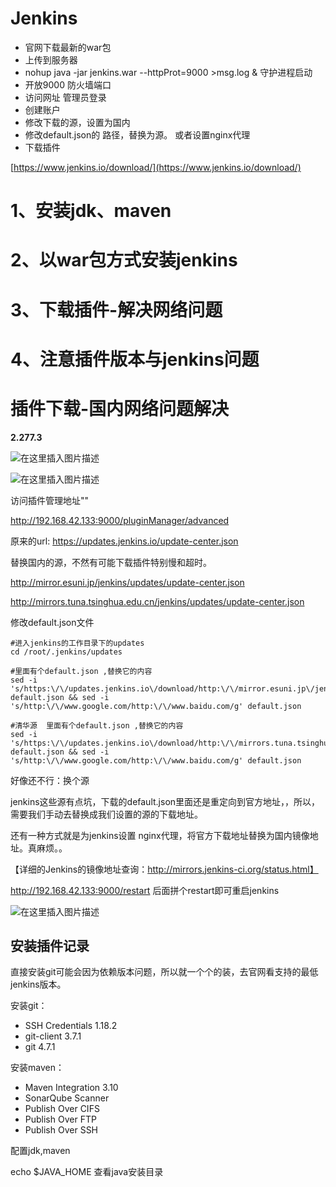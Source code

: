 # Jenkins

- 官网下载最新的war包
- 上传到服务器
- nohup java -jar jenkins.war --httpProt=9000 >msg.log &   守护进程启动
- 开放9000 防火墙端口
- 访问网址 管理员登录
- 创建账户
- 修改下载的源，设置为国内
- 修改default.json的 路径，替换为源。  或者设置nginx代理
- 下载插件

[https://www.jenkins.io/download/](https://www.jenkins.io/download/)



# 1、安装jdk、maven

# 2、以war包方式安装jenkins

# 3、下载插件-解决网络问题

# 4、注意插件版本与jenkins问题





# 插件下载-国内网络问题解决



**2.277.3**

![在这里插入图片描述](https://img-blog.csdnimg.cn/20210425104436234.png?x-oss-process=image/watermark,type_ZmFuZ3poZW5naGVpdGk,shadow_10,text_aHR0cHM6Ly9ibG9nLmNzZG4ubmV0L3UwMTExMzgxOTA=,size_16,color_FFFFFF,t_70)





![在这里插入图片描述](https://img-blog.csdnimg.cn/20210425130248825.png?x-oss-process=image/watermark,type_ZmFuZ3poZW5naGVpdGk,shadow_10,text_aHR0cHM6Ly9ibG9nLmNzZG4ubmV0L3UwMTExMzgxOTA=,size_16,color_FFFFFF,t_70)



访问插件管理地址""

http://192.168.42.133:9000/pluginManager/advanced

原来的url:  https://updates.jenkins.io/update-center.json

替换国内的源，不然有可能下载插件特别慢和超时。

http://mirror.esuni.jp/jenkins/updates/update-center.json



http://mirrors.tuna.tsinghua.edu.cn/jenkins/updates/update-center.json

修改default.json文件

```shell
#进入jenkins的工作目录下的updates
cd /root/.jenkins/updates  

#里面有个default.json ,替换它的内容
sed -i 's/https:\/\/updates.jenkins.io\/download/http:\/\/mirror.esuni.jp\/jenkins/g' default.json && sed -i 's/http:\/\/www.google.com/http:\/\/www.baidu.com/g' default.json

#清华源  里面有个default.json ,替换它的内容
sed -i 's/https:\/\/updates.jenkins.io\/download/http:\/\/mirrors.tuna.tsinghua.edu.cn\/jenkins/g' default.json && sed -i 's/http:\/\/www.google.com/http:\/\/www.baidu.com/g' default.json
```

好像还不行：换个源

jenkins这些源有点坑，下载的default.json里面还是重定向到官方地址，，所以，需要我们手动去替换成我们设置的源的下载地址。

还有一种方式就是为jenkins设置 nginx代理，将官方下载地址替换为国内镜像地址。真麻烦。。



【详细的Jenkins的镜像地址查询：http://mirrors.jenkins-ci.org/status.html】


http://192.168.42.133:9000/restart 后面拼个restart即可重启jenkins



![在这里插入图片描述](https://img-blog.csdnimg.cn/20210425105128913.png?x-oss-process=image/watermark,type_ZmFuZ3poZW5naGVpdGk,shadow_10,text_aHR0cHM6Ly9ibG9nLmNzZG4ubmV0L3UwMTExMzgxOTA=,size_16,color_FFFFFF,t_70)





## 安装插件记录

直接安装git可能会因为依赖版本问题，所以就一个个的装，去官网看支持的最低jenkins版本。

安装git：

-  SSH Credentials  1.18.2
-  git-client 3.7.1
-  git 4.7.1

安装maven：

- Maven Integration 3.10
- SonarQube Scanner
- Publish Over CIFS 
- Publish Over FTP
- Publish Over SSH



配置jdk,maven

echo  $JAVA_HOME  查看java安装目录









